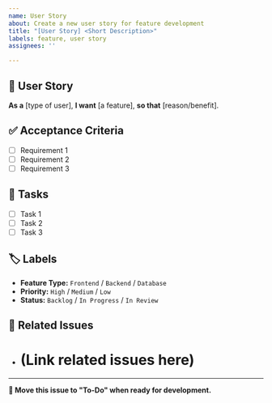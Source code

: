 ```yaml
---
name: User Story
about: Create a new user story for feature development
title: "[User Story] <Short Description>"
labels: feature, user story
assignees: ''

---
```


## 📝 User Story
**As a** [type of user], **I want** [a feature], **so that** [reason/benefit].

## ✅ Acceptance Criteria
- [ ] Requirement 1
- [ ] Requirement 2
- [ ] Requirement 3

## 📌 Tasks
- [ ] Task 1
- [ ] Task 2
- [ ] Task 3

## 🏷️ Labels
- **Feature Type:** `Frontend` / `Backend` / `Database`
- **Priority:** `High` / `Medium` / `Low`
- **Status:** `Backlog` / `In Progress` / `In Review`

## 🔗 Related Issues
- # (Link related issues here)

---
**🔄 Move this issue to "To-Do" when ready for development.**
